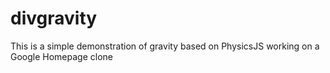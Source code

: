 # divgravity
This is a simple demonstration of gravity based on PhysicsJS working on a Google Homepage clone
